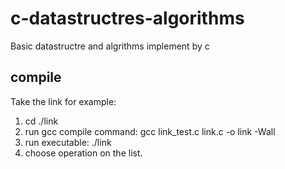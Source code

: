 # c-datastructres-algorithms
Basic datastructre and algrithms implement by c
## compile
Take the link for example:

1. cd ./link
2. run gcc compile command: gcc link_test.c link.c -o link -Wall
3. run executable: ./link
4. choose operation on the list.